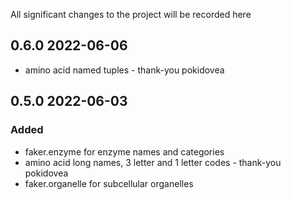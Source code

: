 All significant changes to the project will be recorded here

## 0.6.0 2022-06-06

- amino acid named tuples - thank-you pokidovea

## 0.5.0 2022-06-03

### Added

- faker.enzyme for enzyme names and categories
- amino acid long names, 3 letter and 1 letter codes - thank-you pokidovea
- faker.organelle for subcellular organelles

